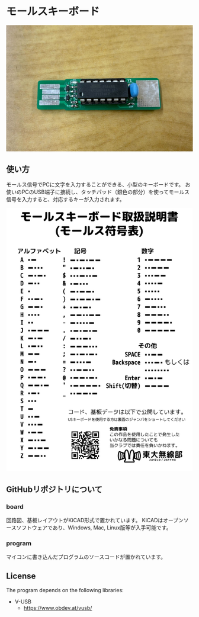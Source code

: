 # モールスキーボード

![完成品の写真](./image.jpg)

## 使い方

モールス信号でPCに文字を入力することができる、小型のキーボードです。
お使いのPCのUSB端子に接続し、タッチパッド（銀色の部分）を使ってモールス信号を入力すると、対応するキーが入力されます。

![取扱説明書 (モールス符号表)](./usage_manual.png)

## GitHubリポジトリについて

### board

回路図、基板レイアウトがKiCAD形式で置かれています。
KiCADはオープンソースソフトウェアであり、Windows, Mac, Linux版等が入手可能です。

### program

マイコンに書き込んだプログラムのソースコードが置かれています。

## License

The program depends on the following libraries:

- V-USB
    - https://www.obdev.at/vusb/

